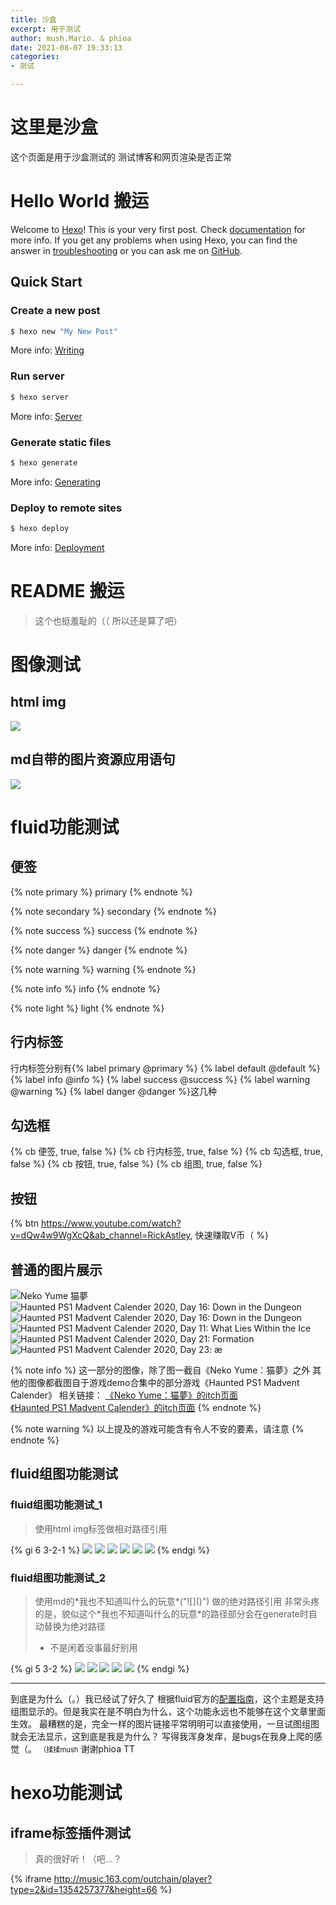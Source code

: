 ```yaml
---
title: 沙盒
excerpt: 用于测试
author: mush.Mario. & phioa
date: 2021-08-07 19:33:13
categories:
- 测试

---
```


# 这里是沙盒

这个页面是用于沙盒测试的
测试博客和网页渲染是否正常

# Hello World 搬运

Welcome to [Hexo](https://hexo.io/)! This is your very first post. Check [documentation](https://hexo.io/docs/) for more info. If you get any problems when using Hexo, you can find the answer in [troubleshooting](https://hexo.io/docs/troubleshooting.html) or you can ask me on [GitHub](https://github.com/hexojs/hexo/issues).

## Quick Start

### Create a new post

``` bash
$ hexo new "My New Post"
```

More info: [Writing](https://hexo.io/docs/writing.html)

### Run server

``` bash
$ hexo server
```

More info: [Server](https://hexo.io/docs/server.html)

### Generate static files

``` bash
$ hexo generate
```

More info: [Generating](https://hexo.io/docs/generating.html)

### Deploy to remote sites

``` bash
$ hexo deploy
```

More info: [Deployment](https://hexo.io/docs/one-command-deployment.html)

# README 搬运

> 这个也挺羞耻的（（
> 所以还是算了吧）


# 图像测试

## html img

<img src="./index/images/image_tests/smugllin'.gif" />

## md自带的图片资源应用语句

![](images/image_tests/图像尺寸测试.png)

# fluid功能测试

## 便签

{% note primary %}
primary 
{% endnote %}

{% note secondary %}
secondary 
{% endnote %}

{% note success %}
success 
{% endnote %}

{% note danger %}
danger 
{% endnote %}

{% note warning %}
warning 
{% endnote %}

{% note info %}
info 
{% endnote %}

{% note light %}
light 
{% endnote %}

## 行内标签

行内标签分别有{% label primary @primary %} {% label default @default %} {% label info @info %} {% label success @success %} {% label warning @warning %} {% label danger @danger %}这几种

## 勾选框

{% cb 便签, true, false %}
{% cb 行内标签, true, false %}
{% cb 勾选框, true, false %}
{% cb 按钮, true, false %}
{% cb 组图, true, false %}

## 按钮

{% btn https://www.youtube.com/watch?v=dQw4w9WgXcQ&ab_channel=RickAstley, 快速赚取V币（ %}

## 普通的图片展示

![Neko Yume 猫夢](images/fluid_whatwhat_tests/1.png)
![Haunted PS1 Madvent Calender 2020, Day 16: Down in the Dungeon](images/fluid_whatwhat_tests/2.png)
![Haunted PS1 Madvent Calender 2020, Day 16: Down in the Dungeon](images/fluid_whatwhat_tests/3.png)
![Haunted PS1 Madvent Calender 2020, Day 11: What Lies Within the Ice](images/fluid_whatwhat_tests/4.png)
![Haunted PS1 Madvent Calender 2020, Day 21: Formation](images/fluid_whatwhat_tests/5.png)
![Haunted PS1 Madvent Calender 2020, Day 23: æ](images/fluid_whatwhat_tests/6.png)

{% note info %}
这一部分的图像，除了图一截自《Neko Yume：猫夢》之外
其他的图像都截图自于游戏demo合集中的部分游戏《Haunted PS1 Madvent Calender》
相关链接：
[《Neko Yume：猫夢》的itch页面](https://modus-interactive.itch.io/neko-yume)  
[《Haunted PS1 Madvent Calender》的itch页面](https://hauntedps1.itch.io/madvent2020)
{% endnote %}

{% note warning %}
以上提及的游戏可能含有令人不安的要素，请注意 
{% endnote %}

## fluid组图功能测试

### fluid组图功能测试_1
> 使用html img标签做相对路径引用

{% gi 6 3-2-1 %}
<img src="./index/images/fluid_whatwhat_tests/1.png" />
<img src="./index/images/fluid_whatwhat_tests/2.png" />
<img src="./index/images/fluid_whatwhat_tests/3.png" />
<img src="./index/images/fluid_whatwhat_tests/4.png" />
<img src="./index/images/fluid_whatwhat_tests/5.png" />
<img src="./index/images/fluid_whatwhat_tests/6.png" />
{% endgi %}

### fluid组图功能测试_2
> 使用md的\*我也不知道叫什么的玩意\*\(\"\!\[\]\(\)\"\) <!-- ("![]()") -->  做的绝对路径引用
> 非常头疼的是，貌似这个\*我也不知道叫什么的玩意\*的路径部分会在generate时自动替换为绝对路径  
> + 不是闲着没事最好别用  

{% gi 5 3-2 %}
![](/posts/Sandbox/index/images/fluid_whatwhat_tests/1.png)
![](/posts/Sandbox/index/images/fluid_whatwhat_tests/2.png)
![](/posts/Sandbox/index/images/fluid_whatwhat_tests/3.png)
![](/posts/Sandbox/index/images/fluid_whatwhat_tests/4.png)
![](/posts/Sandbox/index/images/fluid_whatwhat_tests/5.png)
{% endgi %}

---

到底是为什么（。）我已经试了好久了
根据fluid官方的[配置指南](https://hexo.fluid-dev.com/docs/guide/#%E7%BB%84%E5%9B%BE)，这个主题是支持组图显示的。但是我实在是不明白为什么，这个功能永远也不能够在这个文章里面生效。
最糟糕的是，完全一样的图片链接平常明明可以直接使用，一旦试图组图就会无法显示，这到底是我是为什么？
写得我浑身发痒，是bugs在我身上爬的感觉（。
<span style="font-size: 80%;">（揉揉mush</span>
谢谢phioa TT

# hexo功能测试

## iframe标签插件测试
> 真的很好听！（吧...？

{% iframe http://music.163.com/outchain/player?type=2&id=1354257377&height=66 %}